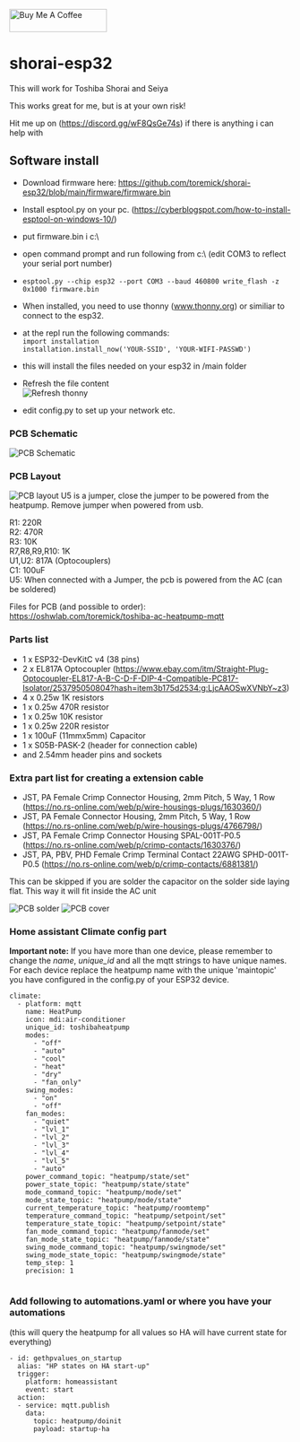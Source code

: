 <a href="https://www.buymeacoffee.com/toremick2" target="_blank"><img src="https://cdn.buymeacoffee.com/buttons/default-orange.png" alt="Buy Me A Coffee" height="41" width="174"></a>

# shorai-esp32
This will work for Toshiba Shorai and Seiya

This works great for me, but is at your own risk!

Hit me up on (https://discord.gg/wF8QsGe74s) if there is anything
i can help with


## Software install
* Download firmware here: https://github.com/toremick/shorai-esp32/blob/main/firmware/firmware.bin
* Install esptool.py on your pc. (https://cyberblogspot.com/how-to-install-esptool-on-windows-10/)  
* put firmware.bin i c:\  
* open command prompt and run following from c:\  (edit COM3 to reflect your serial port number)   
 * `esptool.py --chip esp32 --port COM3 --baud 460800 write_flash -z 0x1000 firmware.bin`

* When installed, you need to use thonny (www.thonny.org) or similiar to connect to the esp32.  
* at the repl run the following commands:  
 `import installation`  
 `installation.install_now('YOUR-SSID', 'YOUR-WIFI-PASSWD')`  
* this will install the files needed on your esp32 in /main folder
* Refresh the file content  
![Refresh thonny](images/refresh-thonny.png?raw=true "Refresh thonny")  
* edit config.py to set up your network etc.


### PCB Schematic
![PCB Schematic](images/schematic.PNG?raw=true "PCB Schematic")

### PCB Layout
![PCB layout](images/pcb.PNG?raw=true "PCB layout")
U5 is a jumper, close the jumper to be powered from the heatpump. Remove jumper when powered from usb.

R1: 220R  
R2: 470R  
R3: 10K  
R7,R8,R9,R10: 1K  
U1,U2: 817A (Optocouplers)  
C1: 100uF  
U5: When connected with a Jumper, the pcb is powered from the AC (can be soldered)  

Files for PCB (and possible to order): https://oshwlab.com/toremick/toshiba-ac-heatpump-mqtt  

### Parts list

* 1 x ESP32-DevKitC v4 (38 pins)
* 2 x EL817A Optocoupler (https://www.ebay.com/itm/Straight-Plug-Optocoupler-EL817-A-B-C-D-F-DIP-4-Compatible-PC817-Isolator/253795050804?hash=item3b175d2534:g:LjcAAOSwXVNbY~z3)
* 4 x 0.25w 1K resistors
* 1 x 0.25w 470R resistor
* 1 x 0.25w 10K resistor
* 1 x 0.25w 220R resistor
* 1 x 100uF (11mmx5mm) Capacitor 
* 1 x S05B-PASK-2 (header for connection cable)
* and 2.54mm header pins and sockets

### Extra part list for creating a extension cable

* JST, PA Female Crimp Connector Housing, 2mm Pitch, 5 Way, 1 Row (https://no.rs-online.com/web/p/wire-housings-plugs/1630360/)
* JST, PA Female Connector Housing, 2mm Pitch, 5 Way, 1 Row (https://no.rs-online.com/web/p/wire-housings-plugs/4766798/)
* JST, PA Female Crimp Connector Housing SPAL-001T-P0.5 (https://no.rs-online.com/web/p/crimp-contacts/1630376/)
* JST, PA, PBV, PHD Female Crimp Terminal Contact 22AWG SPHD-001T-P0.5 (https://no.rs-online.com/web/p/crimp-contacts/6881381/)

This can be skipped if you are solder the capacitor on the solder side laying flat. This way it will fit inside the AC unit

![PCB solder](images/pcb_solder.png?raw=true "PCB Solder")
![PCB cover](images/pcb_cover.png?raw=true "PCB Cover")



### Home assistant Climate config part

**Important note:**
If you have more than one device, please remember to change the *name*, *unique_id* and all the mqtt strings to have unique names. For each device replace the heatpump name with the unique 'maintopic' you have configured in the config.py of your ESP32 device. 

```
climate:
  - platform: mqtt
    name: HeatPump
    icon: mdi:air-conditioner
    unique_id: toshibaheatpump
    modes:
      - "off"
      - "auto"
      - "cool"
      - "heat"
      - "dry"
      - "fan_only"
    swing_modes:
      - "on"
      - "off"
    fan_modes:
      - "quiet"
      - "lvl_1"
      - "lvl_2"
      - "lvl_3"
      - "lvl_4"
      - "lvl_5"
      - "auto"
    power_command_topic: "heatpump/state/set"
    power_state_topic: "heatpump/state/state"
    mode_command_topic: "heatpump/mode/set"
    mode_state_topic: "heatpump/mode/state"
    current_temperature_topic: "heatpump/roomtemp"
    temperature_command_topic: "heatpump/setpoint/set"
    temperature_state_topic: "heatpump/setpoint/state"
    fan_mode_command_topic: "heatpump/fanmode/set"
    fan_mode_state_topic: "heatpump/fanmode/state"
    swing_mode_command_topic: "heatpump/swingmode/set"
    swing_mode_state_topic: "heatpump/swingmode/state"
    temp_step: 1
    precision: 1
    
```


### Add following to automations.yaml or where you have your automations
(this will query the heatpump for all values so HA will have current state
for everything)

``` 
- id: gethpvalues_on_startup 
  alias: "HP states on HA start-up" 
  trigger:
    platform: homeassistant
    event: start
  action: 
  - service: mqtt.publish 
    data: 
      topic: heatpump/doinit
      payload: startup-ha
    
```


